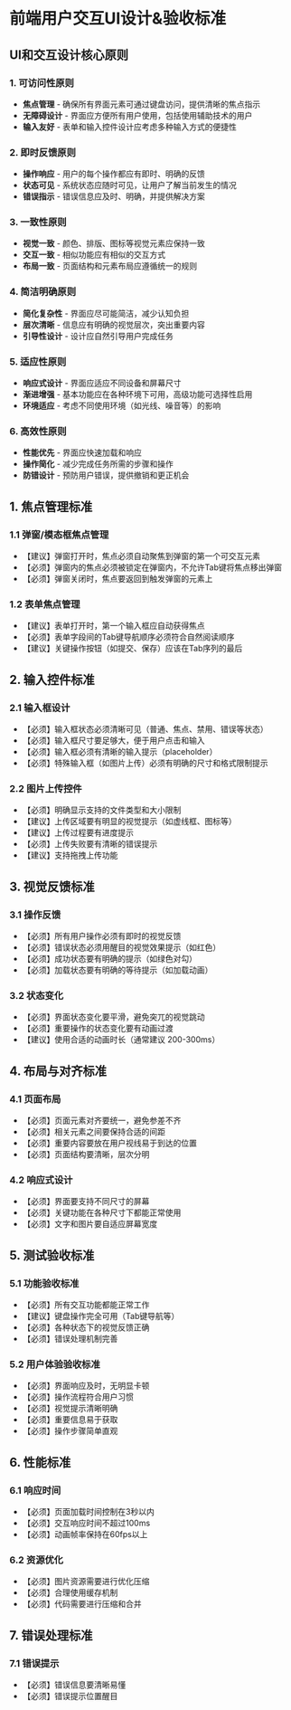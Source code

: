 # 前端用户交互UI设计&验收标准

## UI和交互设计核心原则

### 1. 可访问性原则
- **焦点管理** - 确保所有界面元素可通过键盘访问，提供清晰的焦点指示
- **无障碍设计** - 界面应方便所有用户使用，包括使用辅助技术的用户
- **输入友好** - 表单和输入控件设计应考虑多种输入方式的便捷性

### 2. 即时反馈原则
- **操作响应** - 用户的每个操作都应有即时、明确的反馈
- **状态可见** - 系统状态应随时可见，让用户了解当前发生的情况
- **错误指示** - 错误信息应及时、明确，并提供解决方案

### 3. 一致性原则
- **视觉一致** - 颜色、排版、图标等视觉元素应保持一致
- **交互一致** - 相似功能应有相似的交互方式
- **布局一致** - 页面结构和元素布局应遵循统一的规则

### 4. 简洁明确原则
- **简化复杂性** - 界面应尽可能简洁，减少认知负担
- **层次清晰** - 信息应有明确的视觉层次，突出重要内容
- **引导性设计** - 设计应自然引导用户完成任务

### 5. 适应性原则
- **响应式设计** - 界面应适应不同设备和屏幕尺寸
- **渐进增强** - 基本功能应在各种环境下可用，高级功能可选择性启用
- **环境适应** - 考虑不同使用环境（如光线、噪音等）的影响

### 6. 高效性原则
- **性能优先** - 界面应快速加载和响应
- **操作简化** - 减少完成任务所需的步骤和操作
- **防错设计** - 预防用户错误，提供撤销和更正机会

## 1. 焦点管理标准

### 1.1 弹窗/模态框焦点管理

- 【建议】弹窗打开时，焦点必须自动聚焦到弹窗的第一个可交互元素
- 【必须】弹窗内的焦点必须被锁定在弹窗内，不允许Tab键将焦点移出弹窗
- 【必须】弹窗关闭时，焦点要返回到触发弹窗的元素上

### 1.2 表单焦点管理

- 【建议】表单打开时，第一个输入框应自动获得焦点
- 【必须】表单字段间的Tab键导航顺序必须符合自然阅读顺序
- 【建议】关键操作按钮（如提交、保存）应该在Tab序列的最后

## 2. 输入控件标准

### 2.1 输入框设计

- 【必须】输入框状态必须清晰可见（普通、焦点、禁用、错误等状态）
- 【必须】输入框尺寸要足够大，便于用户点击和输入
- 【必须】输入框必须有清晰的输入提示（placeholder）
- 【必须】特殊输入框（如图片上传）必须有明确的尺寸和格式限制提示

### 2.2 图片上传控件

- 【必须】明确显示支持的文件类型和大小限制
- 【建议】上传区域要有明显的视觉提示（如虚线框、图标等）
- 【建议】上传过程要有进度提示
- 【必须】上传失败要有清晰的错误提示
- 【建议】支持拖拽上传功能

## 3. 视觉反馈标准

### 3.1 操作反馈

- 【必须】所有用户操作必须有即时的视觉反馈
- 【必须】错误状态必须用醒目的视觉效果提示（如红色）
- 【必须】成功状态要有明确的提示（如绿色对勾）
- 【必须】加载状态要有明确的等待提示（如加载动画）

### 3.2 状态变化

- 【必须】界面状态变化要平滑，避免突兀的视觉跳动
- 【必须】重要操作的状态变化要有动画过渡
- 【建议】使用合适的动画时长（通常建议 200-300ms）

## 4. 布局与对齐标准

### 4.1 页面布局

- 【必须】页面元素对齐要统一，避免参差不齐
- 【必须】相关元素之间要保持合适的间距
- 【必须】重要内容要放在用户视线易于到达的位置
- 【必须】页面结构要清晰，层次分明

### 4.2 响应式设计

- 【必须】界面要支持不同尺寸的屏幕
- 【必须】关键功能在各种尺寸下都能正常使用
- 【必须】文字和图片要自适应屏幕宽度

## 5. 测试验收标准

### 5.1 功能验收标准

- 【必须】所有交互功能都能正常工作
- 【建议】键盘操作完全可用（Tab键导航等）
- 【必须】各种状态下的视觉反馈正确
- 【必须】错误处理机制完善

### 5.2 用户体验验收标准

- 【必须】界面响应及时，无明显卡顿
- 【必须】操作流程符合用户习惯
- 【必须】视觉提示清晰明确
- 【必须】重要信息易于获取
- 【必须】操作步骤简单直观

## 6. 性能标准

### 6.1 响应时间

- 【必须】页面加载时间控制在3秒以内
- 【必须】交互响应时间不超过100ms
- 【必须】动画帧率保持在60fps以上

### 6.2 资源优化

- 【必须】图片资源需要进行优化压缩
- 【必须】合理使用缓存机制
- 【必须】代码需要进行压缩和合并

## 7. 错误处理标准

### 7.1 错误提示

- 【必须】错误信息要清晰易懂
- 【必须】错误提示位置醒目
